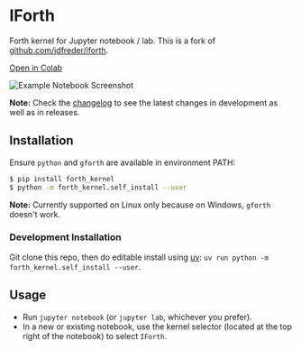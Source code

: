 # IForth

Forth kernel for Jupyter notebook / lab. This is a fork of [github.com/jdfreder/iforth](https://github.com/jdfreder/iforth).

[Open in Colab](https://colab.research.google.com/github/sohang3112/iforth/blob/master/forth_jupyter_tour.ipynb)

![Example Notebook Screenshot](notebook_screenshot.png)

**Note:** Check the [changelog](CHANGELOG.md) to see the latest changes in development as well as in releases.

## Installation

Ensure `python` and `gforth` are available in environment PATH:

```bash
$ pip install forth_kernel
$ python -m forth_kernel.self_install --user
```

**Note:** Currently supported on Linux only because on Windows, `gforth` doesn't work.

### Development Installation

Git clone this repo, then do editable install using [uv](https://github.com/astral-sh/uv): `uv run python -m forth_kernel.self_install --user`.

## Usage

- Run `jupyter notebook` (or `jupyter lab`, whichever you prefer).
- In a new or existing notebook, use the kernel selector (located at the top right of the notebook) to select `IForth`.

```

```

